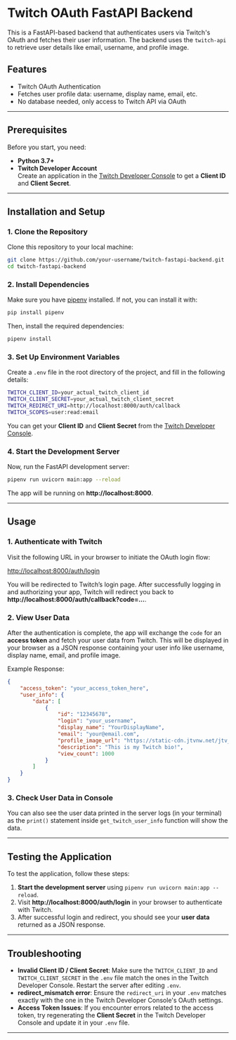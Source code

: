 
# Twitch OAuth FastAPI Backend

This is a FastAPI-based backend that authenticates users via Twitch's OAuth and fetches their user information. The backend uses the `twitch-api` to retrieve user details like email, username, and profile image.

## Features
- Twitch OAuth Authentication
- Fetches user profile data: username, display name, email, etc.
- No database needed, only access to Twitch API via OAuth

---

## **Prerequisites**

Before you start, you need:

- **Python 3.7+**
- **Twitch Developer Account**  
  Create an application in the [Twitch Developer Console](https://dev.twitch.tv/console/apps) to get a **Client ID** and **Client Secret**.

---

## **Installation and Setup**

### **1. Clone the Repository**
Clone this repository to your local machine:

```bash
git clone https://github.com/your-username/twitch-fastapi-backend.git
cd twitch-fastapi-backend
```

### **2. Install Dependencies**
Make sure you have [pipenv](https://pipenv.pypa.io/en/latest/) installed. If not, you can install it with:

```bash
pip install pipenv
```

Then, install the required dependencies:

```bash
pipenv install
```

### **3. Set Up Environment Variables**
Create a `.env` file in the root directory of the project, and fill in the following details:

```bash
TWITCH_CLIENT_ID=your_actual_twitch_client_id
TWITCH_CLIENT_SECRET=your_actual_twitch_client_secret
TWITCH_REDIRECT_URI=http://localhost:8000/auth/callback
TWITCH_SCOPES=user:read:email
```

You can get your **Client ID** and **Client Secret** from the [Twitch Developer Console](https://dev.twitch.tv/console/apps).

### **4. Start the Development Server**

Now, run the FastAPI development server:

```bash
pipenv run uvicorn main:app --reload
```

The app will be running on **http://localhost:8000**.

---

## **Usage**

### **1. Authenticate with Twitch**
Visit the following URL in your browser to initiate the OAuth login flow:

[http://localhost:8000/auth/login](http://localhost:8000/auth/login)

You will be redirected to Twitch’s login page. After successfully logging in and authorizing your app, Twitch will redirect you back to **http://localhost:8000/auth/callback?code=...**.

### **2. View User Data**
After the authentication is complete, the app will exchange the `code` for an **access token** and fetch your user data from Twitch. This will be displayed in your browser as a JSON response containing your user info like username, display name, email, and profile image.

Example Response:
```json
{
    "access_token": "your_access_token_here",
    "user_info": {
        "data": [
            {
                "id": "12345678",
                "login": "your_username",
                "display_name": "YourDisplayName",
                "email": "your@email.com",
                "profile_image_url": "https://static-cdn.jtvnw.net/jtv_user_pictures/...",
                "description": "This is my Twitch bio!",
                "view_count": 1000
            }
        ]
    }
}
```

### **3. Check User Data in Console**
You can also see the user data printed in the server logs (in your terminal) as the `print()` statement inside `get_twitch_user_info` function will show the data.

---

## **Testing the Application**
To test the application, follow these steps:

1. **Start the development server** using `pipenv run uvicorn main:app --reload`.
2. Visit **http://localhost:8000/auth/login** in your browser to authenticate with Twitch.
3. After successful login and redirect, you should see your **user data** returned as a JSON response.

---

## **Troubleshooting**

- **Invalid Client ID / Client Secret**: Make sure the `TWITCH_CLIENT_ID` and `TWITCH_CLIENT_SECRET` in the `.env` file match the ones in the Twitch Developer Console. Restart the server after editing `.env`.
- **redirect_mismatch error**: Ensure the `redirect_uri` in your `.env` matches exactly with the one in the Twitch Developer Console's OAuth settings.
- **Access Token Issues**: If you encounter errors related to the access token, try regenerating the **Client Secret** in the Twitch Developer Console and update it in your `.env` file.

---